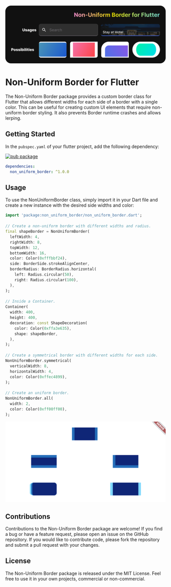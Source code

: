 ![Image of Non-Uniform Border](https://raw.githubusercontent.com/bernaferrari/non_uniform_border/main/assets/NonUniformBorder.png)

# Non-Uniform Border for Flutter

The Non-Uniform Border package provides a custom border class for Flutter that allows different widths for each side of
a border with a single color. This can be useful for creating custom UI elements that require non-uniform border
styling. It also prevents Border runtime crashes and allows lerping.

## Getting Started

In the `pubspec.yaml` of your flutter project, add the following dependency:

[![pub package](https://img.shields.io/pub/v/non_uniform_border.svg)](https://pub.dev/packages/non_uniform_border)

```yaml
dependencies:
  non_uniform_border: ^1.0.0
```

## Usage

To use the NonUniformBorder class, simply import it in your Dart file and create a new instance with the desired side
widths and color:

```dart
import 'package:non_uniform_border/non_uniform_border.dart';

// Create a non-uniform border with different widths and radius.
final shapeBorder = NonUniformBorder(
  leftWidth: 4,
  rightWidth: 8,
  topWidth: 12,
  bottomWidth: 16,
  color: Color(0xfffbbf24),
  side: BorderSide.strokeAlignCenter,
  borderRadius: BorderRadius.horizontal(
    left: Radius.circular(50),
    right: Radius.circular(100),
  ),
);

// Inside a Container.
Container(
  width: 400,
  height: 400,
  decoration: const ShapeDecoration(
    color: Color(0xffa3e635),
    shape: shapeBorder,
  ),
);

// Create a symmetrical border with different widths for each side.
NonUniformBorder.symmetrical(
  verticalWidth: 8,
  horizontalWidth: 4,
  color: Color(0xffec4899),
);

// Create an uniform border.
NonUniformBorder.all(
  width: 2,
  color: Color(0xff00ff00),
);
```

![Image of Example](https://raw.githubusercontent.com/bernaferrari/non_uniform_border/main/assets/Example.gif)

## Contributions

Contributions to the Non-Uniform Border package are welcome! If you find a bug or have a feature request, please open an
issue on the GitHub repository. If you would like to contribute code, please fork the repository and submit a pull
request with your changes.

## License

The Non-Uniform Border package is released under the MIT License. Feel free to use it in your own projects, commercial
or non-commercial.
